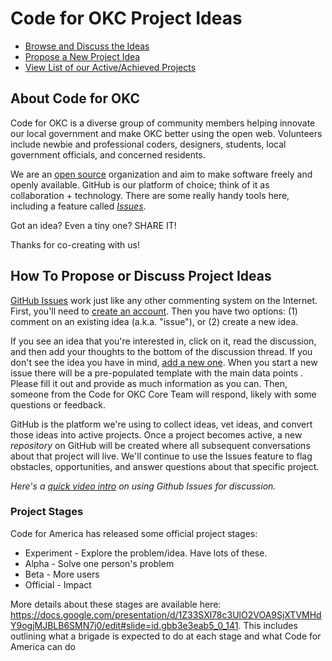 # Code for OKC Project Ideas

- [Browse and Discuss the Ideas](https://github.com/codeforokc/project-ideas/issues)
- [Propose a New Project Idea](https://github.com/codeforokc/project-ideas/issues/new)
- [View List of our Active/Achieved Projects](http://codeforokc.org/projects)

## About Code for OKC

Code for OKC is a diverse group of community members helping innovate our local government and make OKC better using the open web. Volunteers include newbie and professional coders, designers, students, local government officials, and concerned residents.

We are an [open source](https://en.wikipedia.org/wiki/Open_source) organization and aim to make software freely and openly available. GitHub is our platform of choice; think of it as collaboration + technology. There are some really handy tools here, including a feature called [*Issues*](https://github.com/codeforokc/project-ideas/issues).

Got an idea? Even a tiny one? SHARE IT!

Thanks for co-creating with us!

## How To Propose or Discuss Project Ideas

[GitHub Issues](https://guides.github.com/features/issues/) work just like any other commenting system on the Internet. First, you'll need to [create an account](https://github.com/join). Then you have two options: (1) comment on an existing idea (a.k.a. "issue"), or (2) create a new idea.

If you see an idea that you're interested in, click on it, read the discussion, and then add your thoughts to the bottom of the discussion thread. If you don't see the idea you have in mind, [add a new one](https://github.com/codeforokc/project-ideas/issues/new). When you start a new issue there will be a pre-populated template with the main data points . Please fill it out and provide as much information as you can. Then, someone from the Code for OKC Core Team will respond, likely with some questions or feedback. 

GitHub is the platform we're using to collect ideas, vet ideas, and convert those ideas into active projects. Once a project becomes active, a new *repository* on GitHub will be created where all subsequent conversations about that project will live. We'll continue to use the Issues feature to flag obstacles, opportunities, and answer questions about that specific project.

*Here's a [quick video intro](https://www.youtube.com/watch?v=KlrJVSJRUN4) on using Github Issues for discussion.*

### Project Stages

Code for America has released some official project stages:

- Experiment - Explore the problem/idea. Have lots of these.
- Alpha - Solve one person's problem
- Beta - More users
- Official - Impact

More details about these stages are available here: https://docs.google.com/presentation/d/1Z33SXl78c3UlO2VOA9SjXTVMHdY9ogjMJBLB6SMN7j0/edit#slide=id.gbb3e3eab5_0_141. This includes outlining what a brigade is expected to do at each stage and what Code for America can do 
